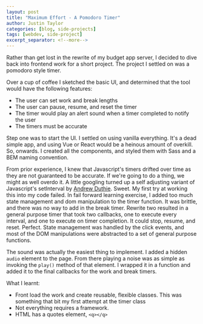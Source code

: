 ```yaml
---
layout: post
title: "Maximum Effort - A Pomodoro Timer"
author: Justin Taylor
categories: [blog, side-projects]
tags: [webdev, side-project]
excerpt_separator: <!--more-->
---
```


Rather than get lost in the rewrite of my budget app server, I decided to dive back into frontend work for a short project. The project I settled on was a pomodoro style timer.

<!--more-->

Over a cup of coffee I sketched the basic UI, and determined that the tool would have the following features:

- The user can set work and break lengths
- The user can pause, resume, and reset the timer
- The timer would play an alert sound when a timer completed to notify the user
- The timers must be accurate

Step one was to start the UI. I settled on using vanilla everything. It's a dead simple app, and using Vue or React would be a heinous amount of overkill. So, onwards. I created all the components, and styled them with Sass and a BEM naming convention.

From prior experience, I knew that Javascript's timers drifted over time as they are not guaranteed to be accurate. If we're going to do a thing, we might as well overdo it. A little googling turned up a self adjusting variant of Javascript's setInterval by [Andrew Duthie](https://andrewduthie.com/2013/12/31/creating-a-self-correcting-alternative-to-javascripts-setinterval/). Sweet. My first try at working this into my code failed. In fail forward learning exercise, I added too much state management and dom manipulation to the timer function. It was brittle, and there was no way to add in the break timer.
Rewrite two resulted in a general purpose timer that took two callbacks, one to execute every interval, and one to execute on timer completion. It could stop, resume, and reset. Perfect. State management was handled by the click events, and most of the DOM manipulations were abstracted to a set of general purpose functions.

The sound was actually the easiest thing to implement. I added a hidden `audio` element to the page. From there playing a noise was as simple as invoking the `play()` method of that element. I wrapped it in a function and added it to the final callbacks for the work and break timers.

What I learnt:

- Front load the work and create reusable, flexible classes. This was something that bit my first attempt at the timer class
- Not everything requires a framework.
- HTML has a quotes element, `<q></q>`
